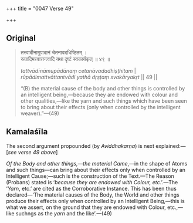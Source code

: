 +++
title = "0047 Verse 49"

+++
## Original 
>
> तत्त्वादीनामुपादानं चेतनावदधिष्ठितम् ।  
> रूपादिमत्त्वात्तन्त्वादि यथा दृष्टं स्वकार्यकृत् ॥ ४९ ॥ 
>
> *tattvādīnāmupādānaṃ cetanāvadadhiṣṭhitam* \|  
> *rūpādimattvāttantvādi yathā dṛṣṭaṃ svakāryakṛt* \|\| 49 \|\| 
>
> “(B) the material cause of the body and other things is controlled by an intelligent being,—because they are endowed with colour and other qualities,—like the yarn and such things which have been seen to bring about their effects (only when controlled by the intelligent weaver).”—(49)



## Kamalaśīla

The second argument propounded (by *Aviddhakarṇa*) is next explained:—[*see verse 49 above*]

*Of the Body and other things,—the material Came*,—in the shape of Atoms and such things—can bring about their effects only when controlled by an Intelligent Cause;—such is the construction of the Text.—The Reason (Probans) stated is ‘*because they are endowed with Colour, etc*.’.—The ‘*Yarn*, etc.’ are cited as the Corroborative Instance. This has been thus declared—‘The material causes of the Body, the World and other things produce their effects only when controlled by an Intelligent Being,—this is what we assert, on the ground that they are endowed with Colour, etc.,—like suchngs as the *yarn* and the like’.—(49)


